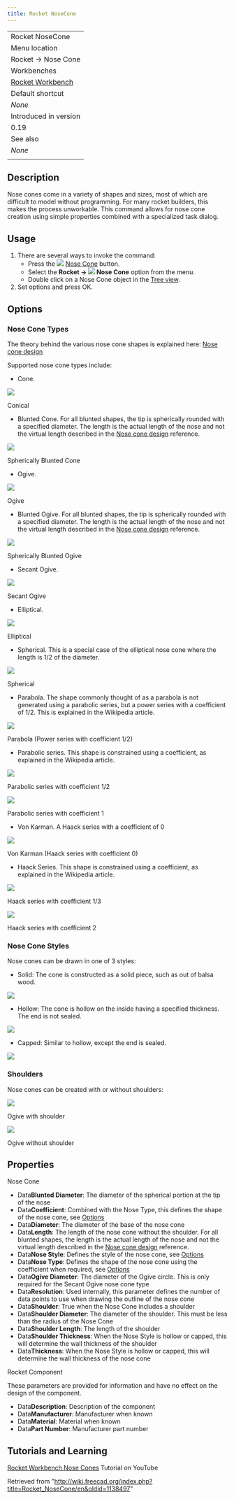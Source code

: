 ```yaml
---
title: Rocket NoseCone
---
```


|                                                          |
| -------------------------------------------------------- |
| Rocket NoseCone                                          |
| Menu location                                            |
| Rocket → Nose Cone                                       |
| Workbenches                                              |
| [Rocket Workbench](/Rocket_Workbench "Rocket Workbench") |
| Default shortcut                                         |
| _None_                                                   |
| Introduced in version                                    |
| 0.19                                                     |
| See also                                                 |
| _None_                                                   |
|                                                          |

## Description

Nose cones come in a variety of shapes and sizes, most of which are difficult to model without programming. For many rocket builders, this makes the process unworkable. This command allows for nose cone creation using simple properties combined with a specialized task dialog.

## Usage

1. There are several ways to invoke the command:
   - Press the ![](/images/Rocket_NoseCone.svg) [Nose Cone](/Rocket_NoseCone "Rocket NoseCone") button.
   - Select the **Rocket → ![](/images/Rocket_NoseCone.svg) Nose Cone** option from the menu.
   - Double click on a Nose Cone object in the [Tree view](/Tree_view "Tree view").
2. Set options and press OK.

## Options

### Nose Cone Types

The theory behind the various nose cone shapes is explained here: [Nose cone design](https://en.wikipedia.org/wiki/Nose_cone_design)

Supported nose cone types include:

- Cone.

![](/images/NC_Cone_small.png)

Conical

- Blunted Cone. For all blunted shapes, the tip is spherically rounded with a specified diameter. The length is the actual length of the nose and not the virtual length described in the [Nose cone design](https://en.wikipedia.org/wiki/Nose_cone_design) reference.

![](/images/NC_Blunted_Cone_small.png)

Spherically Blunted Cone

- Ogive.

![](/images/NC_Ogive_small.png)

Ogive

- Blunted Ogive. For all blunted shapes, the tip is spherically rounded with a specified diameter. The length is the actual length of the nose and not the virtual length described in the [Nose cone design](https://en.wikipedia.org/wiki/Nose_cone_design) reference.

![](/images/NC_Blunted_Ogive_small.png)

Spherically Blunted Ogive

- Secant Ogive.

![](/images/NC_Secant_Ogive_small.png)

Secant Ogive

- Elliptical.

![](/images/NC_Elliptical_small.png)

Elliptical

- Spherical. This is a special case of the elliptical nose cone where the length is 1/2 of the diameter.

![](/images/NC_Sperical_small.png)

Spherical

- Parabola. The shape commonly thought of as a parabola is not generated using a parabolic series, but a power series with a coefficient of 1/2. This is explained in the Wikipedia article.

![](/images/NC_Parabola_small.png)

Parabola (Power series with coefficient 1/2)

- Parabolic series. This shape is constrained using a coefficient, as explained in the Wikipedia article.

![](/images/NC_Parabolic_0.5_small.png)

Parabolic series with coefficient 1/2

![](/images/NC_Parabolic_1_small.png)

Parabolic series with coefficient 1

- Von Karman. A Haack series with a coefficient of 0

![](/images/NC_Karman_small.png)

Von Karman (Haack series with coefficient 0)

- Haack Series. This shape is constrained using a coefficient, as explained in the Wikipedia article.

![](/images/NC_Haack_0.33_small.png)

Haack series with coefficient 1/3

![](/images/NC_Haack_2_small.png)

Haack series with coefficient 2

### Nose Cone Styles

Nose cones can be drawn in one of 3 styles:

- Solid: The cone is constructed as a solid piece, such as out of balsa wood.

![](/images/NC_Solid_small.png)

- Hollow: The cone is hollow on the inside having a specified thickness. The end is not sealed.

![](/images/NC_Hollow_small.png)

- Capped: Similar to hollow, except the end is sealed.

![](/images/NC_Capped_small.png)

### Shoulders

Nose cones can be created with or without shoulders:

![](/images/NC_Ogive_small.png)

Ogive with shoulder

![](/images/NC_No_Shoulder_small.png)

Ogive without shoulder

## Properties

Nose Cone

- Data**Blunted Diameter**: The diameter of the spherical portion at the tip of the nose
- Data**Coefficient**: Combined with the Nose Type, this defines the shape of the nose cone, see [Options](#Options)
- Data**Diameter**: The diameter of the base of the nose cone
- Data**Length**: The length of the nose cone without the shoulder. For all blunted shapes, the length is the actual length of the nose and not the virtual length described in the [Nose cone design](https://en.wikipedia.org/wiki/Nose_cone_design) reference.
- Data**Nose Style**: Defines the style of the nose cone, see [Options](#Options)
- Data**Nose Type**: Defines the shape of the nose cone using the coefficient when required, see [Options](#Options)
- Data**Ogive Diameter**: The diameter of the Ogive circle. This is only required for the Secant Ogive nose cone type
- Data**Resolution**: Used internally, this parameter defines the number of data points to use when drawing the outline of the nose cone
- Data**Shoulder**: True when the Nose Cone includes a shoulder
- Data**Shoulder Diameter**: The diameter of the shoulder. This must be less than the radius of the Nose Cone
- Data**Shoulder Length**: The length of the shoulder
- Data**Shoulder Thickness**: When the Nose Style is hollow or capped, this will determine the wall thickness of the shoulder
- Data**Thickness**: When the Nose Style is hollow or capped, this will determine the wall thickness of the nose cone

Rocket Component

These parameters are provided for information and have no effect on the design of the component.

- Data**Description**: Description of the component
- Data**Manufacturer**: Manufacturer when known
- Data**Material**: Material when known
- Data**Part Number**: Manufacturer part number

## Tutorials and Learning

[Rocket Workbench Nose Cones](https://youtu.be/zwLgie2E4Ts) Tutorial on YouTube

Retrieved from "<http://wiki.freecad.org/index.php?title=Rocket_NoseCone/en&oldid=1138497>"
